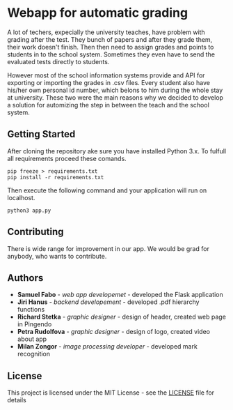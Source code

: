 # Webapp for automatic grading

A lot of techers, expecially the university teaches, have problem with grading after the test. They bunch of papers and after they grade them, their work doesn't finish. Then then need to assign grades and points to students in to the school system. Sometimes they even have to send the evaluated tests directly to students. 

However most of the school information systems provide and API for exporting or importing the grades in .csv files. Every student also have his/her own personal id number, which belons to him during the whole stay at university. These two were the main reasons why we decided to develop a solution for automizing the step in between the teach and the school system. 



## Getting Started

After cloning the repository ake sure you have installed Python 3.x. To fulfull all requirements proceed these comands.
```
pip freeze > requirements.txt
pip install -r requirements.txt
```
Then execute the following command and your application will run on localhost.

```
python3 app.py
```

## Contributing

There is wide range for improvement in our app. We would be grad for anybody, who wants to contribute.

## Authors

* **Samuel Fabo** - *web app developemet* - developed the Flask application
* **Jiri Hanus** - *backend developement* - developed .pdf hierarchy functions
* **Richard Stetka** - *graphic designer* - design of header, created web page in Pingendo
* **Petra Rudolfova** - *graphic designer* - design of logo, created video about app
* **Milan Zongor** - *image processing developer* - developed mark recognition

## License

This project is licensed under the MIT License - see the [LICENSE](LICENSE) file for details
